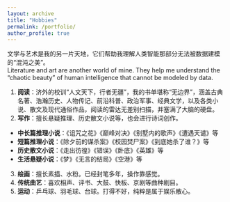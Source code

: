 ```yaml
---
layout: archive
title: "Hobbies"
permalink: /portfolio/
author_profile: true
---
```


文学与艺术是我的另一片天地，它们帮助我理解人类智能那部分无法被数据建模的“混沌之美”。  
Literature and art are another world of mine. They help me understand the “chaotic beauty” of human intelligence that cannot be modeled by data.
1. **阅读**：济外的校训“人文天下，行者无疆”，我的书单堪称“无边界”，涵盖古典名著、浩瀚历史、人物传记、前沿科普、政治军事、经典文学，以及各类小说、散文及现代通俗作品，阅读的雷达无差别扫描，并塞满了大脑的硬盘。
2. **写作**：擅长悬疑推理、历史散文小说等，也会进行诗词创作。
- **中长篇推理小说**：《诅咒之花》《巅峰对决》《别墅内的歌声》《遭遇天谴》等
- **短篇推理小说**：《除夕前的谋杀案》《校园焚尸案》《到底她杀了谁？》等
- **历史散文小说**：《走出彷徨》《错误》《卧底》《英雄》等
- **生活悬疑小说**：《梦》《无言的结局》《空港》等
3. **绘画**：擅长素描、水粉。已经封笔多年，操作靠感觉。
4. **传统曲艺**：喜欢相声、评书、大鼓、快板、京剧等曲种剧目。
5. **运动**：乒乓球、羽毛球、台球。打得不好，纯粹是属于娱乐散心。
